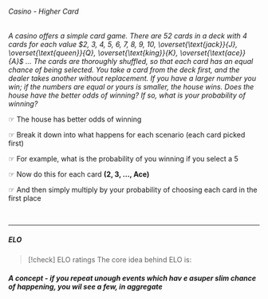 ###### Casino - Higher Card
*A casino offers a simple card game. There are 52 cards in a deck with 4 cards for each value $2, 3, 4, 5, 6, 7, 8, 9, 10, \overset{\text{jack}}{J}, \overset{\text{queen}}{Q}, \overset{\text{king}}{K}, \overset{\text{ace}}{A}$ ... The cards are thoroughly shuffled, so that each card has an equal chance of being selected. You take a card from the deck first, and the dealer takes another without replacement. If you have a larger number you win; if the numbers are equal or yours is smaller, the house wins. Does the house have the better odds of winning? If so, what is your probability of winning?*

☞ The house has better odds of winning 

☞ Break it down into what happens for each scenario (each card picked first)

☞ For example, what is the probability of you winning if you select a $5$ 

☞ Now do this for each card  **(2, 3, ..., Ace)**

☞ And then simply multiply by your probability of choosing each card in the first place

<br>

---


##### ELO

> [!check] ELO ratings
> The core idea behind ELO is: 






##### A concept - if you repeat unough events which hav e asuper slim chance of happening, you wil see a few, in aggregate 

